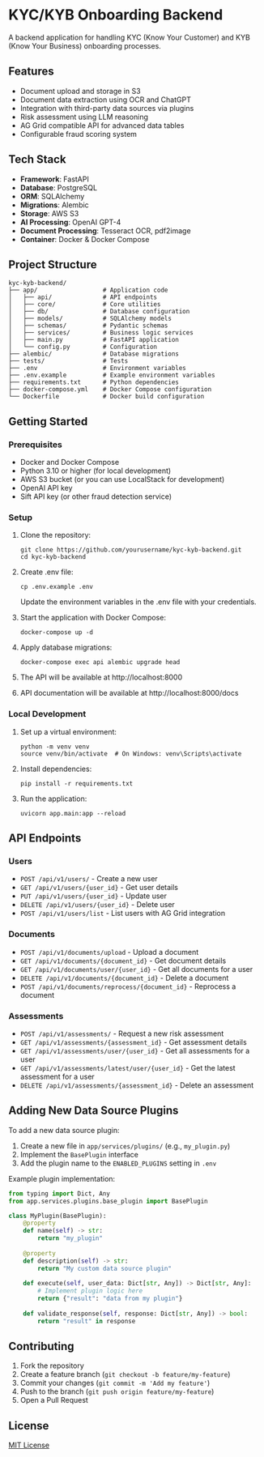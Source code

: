 # KYC/KYB Onboarding Backend

A backend application for handling KYC (Know Your Customer) and KYB (Know Your Business) onboarding processes.

## Features

- Document upload and storage in S3
- Document data extraction using OCR and ChatGPT
- Integration with third-party data sources via plugins
- Risk assessment using LLM reasoning
- AG Grid compatible API for advanced data tables
- Configurable fraud scoring system

## Tech Stack

- **Framework**: FastAPI
- **Database**: PostgreSQL
- **ORM**: SQLAlchemy
- **Migrations**: Alembic
- **Storage**: AWS S3
- **AI Processing**: OpenAI GPT-4
- **Document Processing**: Tesseract OCR, pdf2image
- **Container**: Docker & Docker Compose

## Project Structure

```
kyc-kyb-backend/
├── app/                  # Application code
│   ├── api/              # API endpoints
│   ├── core/             # Core utilities
│   ├── db/               # Database configuration
│   ├── models/           # SQLAlchemy models
│   ├── schemas/          # Pydantic schemas
│   ├── services/         # Business logic services
│   ├── main.py           # FastAPI application 
│   └── config.py         # Configuration
├── alembic/              # Database migrations
├── tests/                # Tests
├── .env                  # Environment variables
├── .env.example          # Example environment variables
├── requirements.txt      # Python dependencies
├── docker-compose.yml    # Docker Compose configuration
└── Dockerfile            # Docker build configuration
```

## Getting Started

### Prerequisites

- Docker and Docker Compose
- Python 3.10 or higher (for local development)
- AWS S3 bucket (or you can use LocalStack for development)
- OpenAI API key
- Sift API key (or other fraud detection service)

### Setup

1. Clone the repository:
   ```
   git clone https://github.com/yourusername/kyc-kyb-backend.git
   cd kyc-kyb-backend
   ```

2. Create .env file:
   ```
   cp .env.example .env
   ```
   Update the environment variables in the .env file with your credentials.

3. Start the application with Docker Compose:
   ```
   docker-compose up -d
   ```

4. Apply database migrations:
   ```
   docker-compose exec api alembic upgrade head
   ```

5. The API will be available at http://localhost:8000

6. API documentation will be available at http://localhost:8000/docs

### Local Development

1. Set up a virtual environment:
   ```
   python -m venv venv
   source venv/bin/activate  # On Windows: venv\Scripts\activate
   ```

2. Install dependencies:
   ```
   pip install -r requirements.txt
   ```

3. Run the application:
   ```
   uvicorn app.main:app --reload
   ```

## API Endpoints

### Users
- `POST /api/v1/users/` - Create a new user
- `GET /api/v1/users/{user_id}` - Get user details
- `PUT /api/v1/users/{user_id}` - Update user
- `DELETE /api/v1/users/{user_id}` - Delete user
- `POST /api/v1/users/list` - List users with AG Grid integration

### Documents
- `POST /api/v1/documents/upload` - Upload a document
- `GET /api/v1/documents/{document_id}` - Get document details
- `GET /api/v1/documents/user/{user_id}` - Get all documents for a user
- `DELETE /api/v1/documents/{document_id}` - Delete a document
- `POST /api/v1/documents/reprocess/{document_id}` - Reprocess a document

### Assessments
- `POST /api/v1/assessments/` - Request a new risk assessment
- `GET /api/v1/assessments/{assessment_id}` - Get assessment details
- `GET /api/v1/assessments/user/{user_id}` - Get all assessments for a user
- `GET /api/v1/assessments/latest/user/{user_id}` - Get the latest assessment for a user
- `DELETE /api/v1/assessments/{assessment_id}` - Delete an assessment

## Adding New Data Source Plugins

To add a new data source plugin:

1. Create a new file in `app/services/plugins/` (e.g., `my_plugin.py`)
2. Implement the `BasePlugin` interface
3. Add the plugin name to the `ENABLED_PLUGINS` setting in `.env`

Example plugin implementation:

```python
from typing import Dict, Any
from app.services.plugins.base_plugin import BasePlugin

class MyPlugin(BasePlugin):
    @property
    def name(self) -> str:
        return "my_plugin"
    
    @property
    def description(self) -> str:
        return "My custom data source plugin"
    
    def execute(self, user_data: Dict[str, Any]) -> Dict[str, Any]:
        # Implement plugin logic here
        return {"result": "data from my plugin"}
    
    def validate_response(self, response: Dict[str, Any]) -> bool:
        return "result" in response
```

## Contributing

1. Fork the repository
2. Create a feature branch (`git checkout -b feature/my-feature`)
3. Commit your changes (`git commit -m 'Add my feature'`)
4. Push to the branch (`git push origin feature/my-feature`)
5. Open a Pull Request

## License

[MIT License](LICENSE)